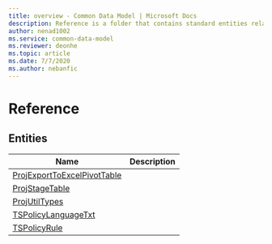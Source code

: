 ```yaml
---
title: overview - Common Data Model | Microsoft Docs
description: Reference is a folder that contains standard entities related to the Common Data Model.
author: nenad1002
ms.service: common-data-model
ms.reviewer: deonhe
ms.topic: article
ms.date: 7/7/2020
ms.author: nebanfic
---
```


# Reference


## Entities

|Name|Description|
|---|---|
|[ProjExportToExcelPivotTable](ProjExportToExcelPivotTable.md)||
|[ProjStageTable](ProjStageTable.md)||
|[ProjUtilTypes](ProjUtilTypes.md)||
|[TSPolicyLanguageTxt](TSPolicyLanguageTxt.md)||
|[TSPolicyRule](TSPolicyRule.md)||
